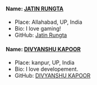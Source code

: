 #### Name: [JATIN RUNGTA](https://github.com/urdarinda)
- Place: Allahabad, UP, India
- Bio: I love gaming! 
- GitHub: [Jatin Rungta](https://github.com/urdarinda)

#### Name: [DIVYANSHU KAPOOR](https://github.com/divyanshukapoor)
- Place: kanpur, UP, India
- Bio: I love developement. 
- GitHub: [DIVYANSHU KAPOOR](https://github.com/divyanshukapoor)
